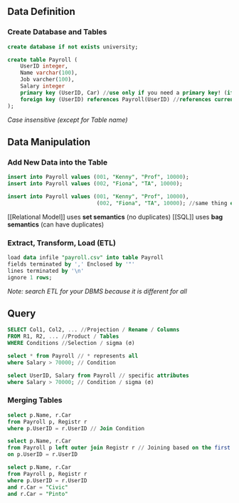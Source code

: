 ## Data Definition

### Create Database and Tables
```SQL
create database if not exists university;

create table Payroll (
	UserID integer,
	Name varchar(100),
	Job varcher(100),
	Salary integer
	primary key (UserID, Car) //use only if you need a primary key! (if no primary key, there may be duplicates when addint)
	foreign key (UserID) references Payroll(UserID) //references current table key with another table "payroll"
);
```

*Case insensitive (except for Table name)*


## Data Manipulation
### Add New Data into the Table
```SQL
insert into Payroll values (001, "Kenny", "Prof", 10000);
insert into Payroll values (002, "Fiona", "TA", 10000);

insert into Payroll values (001, "Kenny", "Prof", 10000),
							(002, "Fiona", "TA", 10000); //same thing except shorter
```

[[Relational Model]] uses **set semantics** (no duplicates)
[[SQL]] uses **bag semantics** (can have duplicates)

### Extract, Transform, Load (ETL)

```SQL
load data infile "payroll.csv" into table Payroll
fields terminated by ',' Enclosed by '"'
lines terminated by '\n'
ignore 1 rows;
```

*Note: search ETL for your DBMS because it is different for all*

## Query

```SQL
SELECT Col1, Col2, ... //Projection / Rename / Columns
FROM R1, R2, ... //Product / Tables
WHERE Conditions //Selection / sigma (σ)
```

```SQl
select * from Payroll // * represents all
where Salary > 70000; // Condition

select UserID, Salary from Payroll // specific attributes
where Salary > 70000; // Condition / sigma (σ)
```

### Merging Tables
```SQl
select p.Name, r.Car
from Payroll p, Registr r
where p.UserID = r.UserID // Join Condition
```

```SQl
select p.Name, r.Car
from Payroll p left outer join Registr r // Joining based on the first column of Payroll
on p.UserID = r.UserID
```

```SQl
select p.Name, r.Car
from Payroll p, Registr r
where p.UserID = r.UserID
and r.Car = "Civic"
and r.Car = "Pinto"
```

